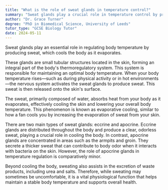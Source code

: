 ```yaml
---
title: "What is the role of sweat glands in temperature control?"
summary: "Sweat glands play a crucial role in temperature control by producing sweat, which cools the body as it evaporates."
author: "Dr. Grace Turner"
degree: "PhD in Biomedical Science, University of Leeds"
tutor_type: "GCSE Biology Tutor"
date: 2024-05-11
---
```


Sweat glands play an essential role in regulating body temperature by producing sweat, which cools the body as it evaporates.

These glands are small tubular structures located in the skin, forming an integral part of the body's thermoregulatory system. This system is responsible for maintaining an optimal body temperature. When your body temperature rises—such as during physical activity or in hot environments—the nervous system activates the sweat glands to produce sweat. This sweat is then released onto the skin's surface.

The sweat, primarily composed of water, absorbs heat from your body as it evaporates, effectively cooling the skin and lowering your overall body temperature. This phenomenon is known as evaporative cooling, similar to how a fan cools you by increasing the evaporation of sweat from your skin.

There are two main types of sweat glands: eccrine and apocrine. Eccrine glands are distributed throughout the body and produce a clear, odorless sweat, playing a crucial role in cooling the body. In contrast, apocrine glands are concentrated in areas such as the armpits and groin. They secrete a thicker sweat that can contribute to body odor when it interacts with bacteria on the skin. However, the role of apocrine glands in temperature regulation is comparatively minor.

Beyond cooling the body, sweating also assists in the excretion of waste products, including urea and salts. Therefore, while sweating may sometimes be uncomfortable, it is a vital physiological function that helps maintain a stable body temperature and supports overall health.
    